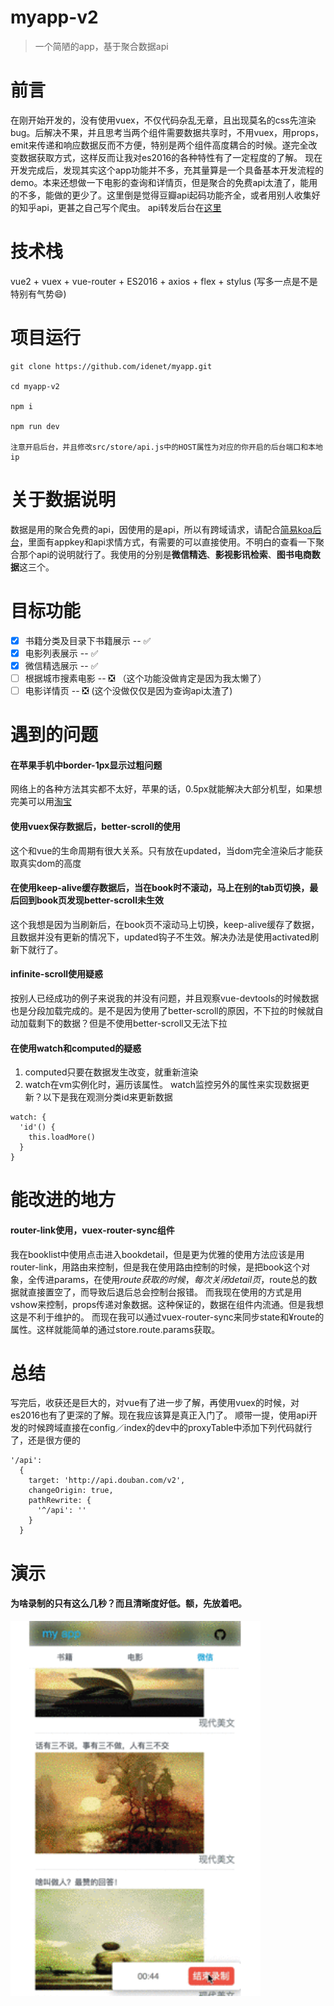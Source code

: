 # myapp-v2

> 一个简陋的app，基于聚合数据api

# 前言
在刚开始开发的，没有使用vuex，不仅代码杂乱无章，且出现莫名的css先渲染bug。后解决不果，并且思考当两个组件需要数据共享时，不用vuex，用props，emit来传递和响应数据反而不方便，特别是两个组件高度耦合的时候。遂完全改变数据获取方式，这样反而让我对es2016的各种特性有了一定程度的了解。 
现在开发完成后，发现其实这个app功能并不多，充其量算是一个具备基本开发流程的demo。本来还想做一下电影的查询和详情页，但是聚合的免费api太渣了，能用的不多，能做的更少了。这里倒是觉得豆瓣api起码功能齐全，或者用别人收集好的知乎api，更甚之自己写个爬虫。
api转发后台在[这里](https://github.com/idenet/myappserver)

# 技术栈
vue2 + vuex + vue-router + ES2016 + axios + flex + stylus (写多一点是不是特别有气势😄)

# 项目运行
```
git clone https://github.com/idenet/myapp.git

cd myapp-v2

npm i

npm run dev

注意开启后台，并且修改src/store/api.js中的HOST属性为对应的你开启的后台端口和本地ip
```

# 关于数据说明
数据是用的聚合免费的api，因使用的是api，所以有跨域请求，请配合[简易koa后台](https://github.com/idenet/myappserver)，里面有appkey和api求情方式，有需要的可以直接使用。不明白的查看一下聚合那个api的说明就行了。我使用的分别是**微信精选**、**影视影讯检索**、**图书电商数据**这三个。

# 目标功能
- [x] 书籍分类及目录下书籍展示 -- ✅
- [x] 电影列表展示 -- ✅
- [x] 微信精选展示 -- ✅
- [ ] 根据城市搜素电影 -- ❎ （这个功能没做肯定是因为我太懒了）
- [ ] 电影详情页 -- ❎ (这个没做仅仅是因为查询api太渣了)

# 遇到的问题
#### 在苹果手机中border-1px显示过粗问题
网络上的各种方法其实都不太好，苹果的话，0.5px就能解决大部分机型，如果想完美可以用[淘宝](http://efe.baidu.com/blog/1px-on-retina/)

#### 使用vuex保存数据后，better-scroll的使用
这个和vue的生命周期有很大关系。只有放在updated，当dom完全渲染后才能获取真实dom的高度

#### 在使用keep-alive缓存数据后，当在book时不滚动，马上在别的tab页切换，最后回到book页发现better-scroll未生效
这个我想是因为当刷新后，在book页不滚动马上切换，keep-alive缓存了数据，且数据并没有更新的情况下，updated钩子不生效。解决办法是使用activated刷新下就行了。

#### infinite-scroll使用疑惑
按别人已经成功的例子来说我的并没有问题，并且观察vue-devtools的时候数据也是分段加载完成的。是不是因为使用了better-scroll的原因，不下拉的时候就自动加载剩下的数据？但是不使用better-scroll又无法下拉

#### 在使用watch和computed的疑惑 
1. computed只要在数据发生改变，就重新渲染
2. watch在vm实例化时，遍历该属性。
watch监控另外的属性来实现数据更新？以下是我在观测分类id来更新数据  
```
watch: {
  'id'() {
    this.loadMore()
  }
}
```

# 能改进的地方
#### router-link使用，vuex-router-sync组件 
我在booklist中使用点击进入bookdetail，但是更为优雅的使用方法应该是用router-link，用路由来控制，但是我在使用路由控制的时候，是把book这个对象，全传进params，在使用$route获取的时候，每次关闭detail页，$route总的数据就直接置空了，而导致后退后总会控制台报错。
而我现在使用的方式是用vshow来控制，props传递对象数据。这种保证的，数据在组件内流通。但是我想这是不利于维护的。
而现在我可以通过vuex-router-sync来同步state和¥route的属性。这样就能简单的通过store.route.params获取。


# 总结
写完后，收获还是巨大的，对vue有了进一步了解，再使用vuex的时候，对es2016也有了更深的了解。现在我应该算是真正入门了。
顺带一提，使用api开发的时候跨域直接在config／index的dev中的proxyTable中添加下列代码就行了，还是很方便的
```
'/api': 
  {
    target: 'http://api.douban.com/v2',
    changeOrigin: true,
    pathRewrite: {
      '^/api': ''
    }
  }
```

# 演示
#### 为啥录制的只有这么几秒？而且清晰度好低。额，先放着吧。
<img src="https://github.com/idenet/myapp/blob/master/gif/demo.gif" width="400" height="600" /> 








